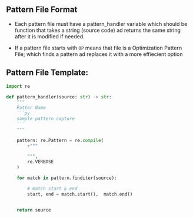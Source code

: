 
## Pattern File Format
-  Each pattern file must have a pattern_handler variable which should be function that takes a string (source code) ad returns the same string after it is modified if needed.

-  If a pattern file starts with `OP` means that file is a Optimization Pattern File; which finds a pattern ad replaces it with a more effiecient option


## Pattern File Template:
```py
import re

def pattern_handler(source: str) -> str:
    """
    Patter Name
    ```py
    sample pattern capture
    ```
    """

    pattern: re.Pattern = re.compile(
        r"""

        """,
        re.VERBOSE
    )

    for match in pattern.finditer(source):

        # match start & end
        start, end = match.start(),  match.end()


    return source
```